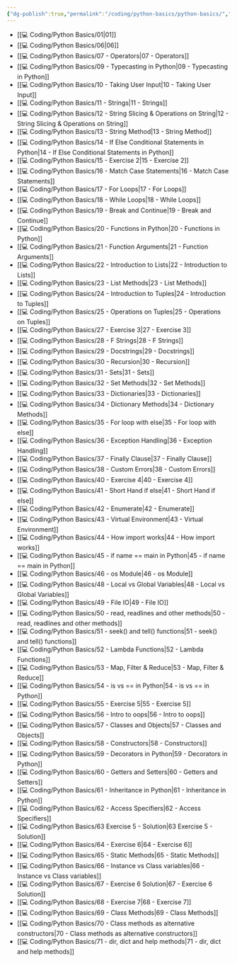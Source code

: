 ```yaml
---
{"dg-publish":true,"permalink":"/coding/python-basics/python-basics/","dgPassFrontmatter":true,"noteIcon":"3","created":"2023-12-10T08:54:08.076+05:30","updated":"2024-02-23T16:54:29.552+05:30"}
---
```



- [[💻 Coding/Python Basics/01\|01]]
- [[💻 Coding/Python Basics/06\|06]]
- [[💻 Coding/Python Basics/07 - Operators\|07 - Operators]]
- [[💻 Coding/Python Basics/09 - Typecasting in Python\|09 - Typecasting in Python]]
- [[💻 Coding/Python Basics/10 - Taking User Input\|10 - Taking User Input]]
- [[💻 Coding/Python Basics/11 - Strings\|11 - Strings]]
- [[💻 Coding/Python Basics/12 - String Slicing & Operations on String\|12 - String Slicing & Operations on String]]
- [[💻 Coding/Python Basics/13 - String Method\|13 - String Method]]
- [[💻 Coding/Python Basics/14 - If Else Conditional Statements in Python\|14 - If Else Conditional Statements in Python]]
- [[💻 Coding/Python Basics/15 - Exercise 2\|15 - Exercise 2]]
- [[💻 Coding/Python Basics/16 - Match Case Statements\|16 - Match Case Statements]]
- [[💻 Coding/Python Basics/17 - For Loops\|17 - For Loops]]
- [[💻 Coding/Python Basics/18 - While Loops\|18 - While Loops]]
- [[💻 Coding/Python Basics/19 - Break and Continue\|19 - Break and Continue]]
- [[💻 Coding/Python Basics/20 - Functions in Python\|20 - Functions in Python]]
- [[💻 Coding/Python Basics/21 - Function Arguments\|21 - Function Arguments]]
- [[💻 Coding/Python Basics/22 - Introduction to Lists\|22 - Introduction to Lists]]
- [[💻 Coding/Python Basics/23 - List Methods\|23 - List Methods]]
- [[💻 Coding/Python Basics/24 - Introduction to Tuples\|24 - Introduction to Tuples]]
- [[💻 Coding/Python Basics/25 - Operations on Tuples\|25 - Operations on Tuples]]
- [[💻 Coding/Python Basics/27 - Exercise 3\|27 - Exercise 3]]
- [[💻 Coding/Python Basics/28 - F Strings\|28 - F Strings]]
- [[💻 Coding/Python Basics/29 - Docstrings\|29 - Docstrings]]
- [[💻 Coding/Python Basics/30 - Recursion\|30 - Recursion]]
- [[💻 Coding/Python Basics/31 - Sets\|31 - Sets]]
- [[💻 Coding/Python Basics/32 -  Set Methods\|32 -  Set Methods]]
- [[💻 Coding/Python Basics/33 - Dictionaries\|33 - Dictionaries]]
- [[💻 Coding/Python Basics/34 - Dictionary Methods\|34 - Dictionary Methods]]
- [[💻 Coding/Python Basics/35 - For loop with else\|35 - For loop with else]]
- [[💻 Coding/Python Basics/36 - Exception Handling\|36 - Exception Handling]]
- [[💻 Coding/Python Basics/37 - Finally Clause\|37 - Finally Clause]]
- [[💻 Coding/Python Basics/38 - Custom Errors\|38 - Custom Errors]]
- [[💻 Coding/Python Basics/40 - Exercise 4\|40 - Exercise 4]]
- [[💻 Coding/Python Basics/41 - Short Hand if else\|41 - Short Hand if else]]
- [[💻 Coding/Python Basics/42 - Enumerate\|42 - Enumerate]]
- [[💻 Coding/Python Basics/43 - Virtual Environment\|43 - Virtual Environment]]
- [[💻 Coding/Python Basics/44 - How import works\|44 - How import works]]
- [[💻 Coding/Python Basics/45 - if name == main in Python\|45 - if name == main in Python]]
- [[💻 Coding/Python Basics/46 - os Module\|46 - os Module]]
- [[💻 Coding/Python Basics/48 - Local vs Global Variables\|48 - Local vs Global Variables]]
- [[💻 Coding/Python Basics/49 - File IO\|49 - File IO]]
- [[💻 Coding/Python Basics/50 - read, readlines and other methods\|50 - read, readlines and other methods]]
- [[💻 Coding/Python Basics/51 - seek() and tell() functions\|51 - seek() and tell() functions]]
- [[💻 Coding/Python Basics/52 - Lambda Functions\|52 - Lambda Functions]]
- [[💻 Coding/Python Basics/53 - Map, Filter & Reduce\|53 - Map, Filter & Reduce]]
- [[💻 Coding/Python Basics/54 - is vs == in Python\|54 - is vs == in Python]]
- [[💻 Coding/Python Basics/55 - Exercise 5\|55 - Exercise 5]]
- [[💻 Coding/Python Basics/56 - Intro to oops\|56 - Intro to oops]]
- [[💻 Coding/Python Basics/57 - Classes and Objects\|57 - Classes and Objects]]
- [[💻 Coding/Python Basics/58 - Constructors\|58 - Constructors]]
- [[💻 Coding/Python Basics/59 - Decorators in Python\|59 - Decorators in Python]]
- [[💻 Coding/Python Basics/60 - Getters and Setters\|60 - Getters and Setters]]
- [[💻 Coding/Python Basics/61 - Inheritance in Python\|61 - Inheritance in Python]]
- [[💻 Coding/Python Basics/62 - Access Specifiers\|62 - Access Specifiers]]
- [[💻 Coding/Python Basics/63 Exercise 5 - Solution\|63 Exercise 5 - Solution]]
- [[💻 Coding/Python Basics/64 - Exercise 6\|64 - Exercise 6]]
- [[💻 Coding/Python Basics/65 - Static Methods\|65 - Static Methods]]
- [[💻 Coding/Python Basics/66 - Instance vs Class variables\|66 - Instance vs Class variables]]
- [[💻 Coding/Python Basics/67 - Exercise 6 Solution\|67 - Exercise 6 Solution]]
- [[💻 Coding/Python Basics/68 - Exercise 7\|68 - Exercise 7]]
- [[💻 Coding/Python Basics/69 - Class Methods\|69 - Class Methods]]
- [[💻 Coding/Python Basics/70 - Class methods as alternative constructors\|70 - Class methods as alternative constructors]]
- [[💻 Coding/Python Basics/71 - dir, dict and help methods\|71 - dir, dict and help methods]]


